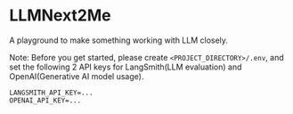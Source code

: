 # LLMNext2Me
A playground to make something working with LLM closely.

Note: Before you get started, please create `<PROJECT_DIRECTORY>/.env`, and set the following 2 API keys for LangSmith(LLM evaluation) and OpenAI(Generative AI model usage).

```
LANGSMITH_API_KEY=...
OPENAI_API_KEY=...
```
